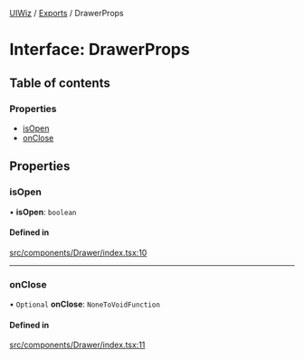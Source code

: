 [UIWiz](../README.md) / [Exports](../modules.md) / DrawerProps

# Interface: DrawerProps

## Table of contents

### Properties

- [isOpen](DrawerProps.md#isopen)
- [onClose](DrawerProps.md#onclose)

## Properties

### isOpen

• **isOpen**: `boolean`

#### Defined in

[src/components/Drawer/index.tsx:10](https://github.com/milad-afkhami/ui-wiz/blob/2a8f5d9551e165b307f5679441be984038f224a2/src/components/Drawer/index.tsx#L10)

---

### onClose

• `Optional` **onClose**: `NoneToVoidFunction`

#### Defined in

[src/components/Drawer/index.tsx:11](https://github.com/milad-afkhami/ui-wiz/blob/2a8f5d9551e165b307f5679441be984038f224a2/src/components/Drawer/index.tsx#L11)
